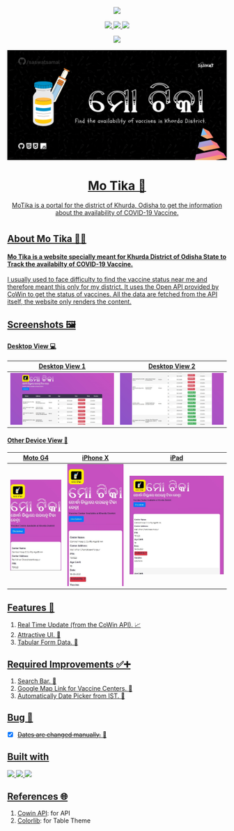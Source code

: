<p align="center"><a href="https://mo-tika.netlify.app/"/><img src="https://img.shields.io/badge/Visit-Mo%20Tika-orange?style=for-the-badge&logo=google-chrome" /></p>

<p align="center">
<img src="https://img.shields.io/github/languages/code-size/saswatsamal/MoTika?color=black&logo=python&logoColor=green&style=for-the-badge" />
<img src="https://img.shields.io/github/languages/top/saswatsamal/MoTika?color=gr&logo=html5&style=for-the-badge" />
<img src="https://img.shields.io/twitter/follow/TweetSaswat?color=blue&logo=twitter&style=for-the-badge" />
</p>

<p align="center">
<img src="https://api.netlify.com/api/v1/badges/a3a5939c-73bf-408e-8a8a-7a7c6245064a/deploy-status" />
</p>

<p align="center">
<img src="./assets/img/header.png"/>
<br>
<h1 align="center"> Mo Tika 💉</h1>
<p align="center"> MoTika is a portal for the district of Khurda, Odisha to get the information about the availability of COVID-19 Vaccine.</p>
<h1></h1>
</p>

## About Mo Tika 💉😷
#### Mo Tika is a website specially meant for Khurda District of Odisha State to Track the availabilty of COVID-19 Vaccine.

I usually used to face difficulty to find the vaccine status near me and therefore meant this only for my district. It uses the Open API provided by CoWin to get the status of vaccines. All the data are fetched from the API itself, the website only renders the content.

## Screenshots 🖼
#### Desktop View 💻
Desktop View 1 | Desktop View 2
------------ | -------------
![screenshotDesktop1.jpg](./assets/img/screenshotDesktop1.jpg) | ![screenshotDesktop2.jpg](./assets/img/screenshotDesktop2.jpg)

#### Other Device View 📱 
Moto G4 | iPhone X | iPad
------------ | ------------- | -------------
![screenshotMotoG4.jpg](./assets/img/screenshotMotoG4.jpg) | ![screenshotIPhoneX.jpg](./assets/img/screenshotIPhoneX.jpg) | ![screenshotIPad.jpg](./assets/img/screenshotIPad.jpg) |

## Features 🚀
1. Real Time Update (from the CoWin API). 📈
2. Attractive UI. 🌈
3. Tabular Form Data. 📑

## Required Improvements ✅➕
1. Search Bar. 🔎
2. Google Map Link for Vaccine Centers. 💉
3. Automatically Date Picker from IST. 📅

## Bug 🐜
- [x] ~~Dates are changed manually.~~ 📅

## Built with
<img src="https://user-images.githubusercontent.com/39031660/118551744-aa3e4480-b77b-11eb-8a9f-5d25de6d1201.png" width=40>
<img src="https://user-images.githubusercontent.com/39031660/118551769-b1655280-b77b-11eb-9c74-aaaba18b09e8.png" width=40>
<img src="https://user-images.githubusercontent.com/39031660/118551776-b4604300-b77b-11eb-925d-6ff621a2b293.png" width=40>


## References 🌐

1. [Cowin API](https://apisetu.gov.in/public/marketplace/api/cowin): for API
2. [Colorlib](https://colorlib.com/): for Table Theme
